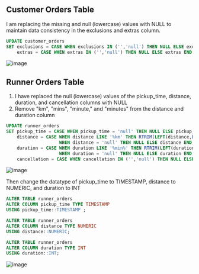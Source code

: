 ## Customer Orders Table
I am replacing the missing and null (lowercase) values with NULL to maintain data consistency in the exclusions and extras column.
```sql
UPDATE customer_orders
SET exclusions = CASE WHEN exclusions IN ('','null') THEN NULL ELSE exclusions END,
  	extras = CASE WHEN extras IN ('','null') THEN NULL ELSE extras END
```
![image](https://user-images.githubusercontent.com/75075887/216663705-167da5de-dbcf-40e9-8853-a039dafb9387.png)

## Runner Orders Table
1. I have replaced the null (lowercase) values of the pickup_time, distance, duration, and cancellation columns with NULL
2. Remove "km", "mins", "minute," and "minutes" from the distance and duration column
```sql
UPDATE runner_orders
SET pickup_time = CASE WHEN pickup_time = 'null' THEN NULL ELSE pickup_time END,
    distance = CASE WHEN distance LIKE '%km' THEN RTRIM(LEFT(distance,LENGTH(distance)-2)) 
                    WHEN distance = 'null' THEN NULL ELSE distance END,
    duration = CASE WHEN duration LIKE '%min%' THEN RTRIM(LEFT(duration,2))
                    WHEN duration = 'null' THEN NULL ELSE duration END,
    cancellation = CASE WHEN cancellation IN ('','null') THEN NULL ELSE cancellation END
```
![image](https://user-images.githubusercontent.com/75075887/216671364-a50f15ca-4322-4e51-9bb7-52eeb38d4769.png)

Then change the datatype of pickup_time to TIMESTAMP, distance to NUMERIC, and duration to INT
```sql
ALTER TABLE runner_orders
ALTER COLUMN pickup_time TYPE TIMESTAMP
USING pickup_time::TIMESTAMP ;

ALTER TABLE runner_orders
ALTER COLUMN distance TYPE NUMERIC
USING distance::NUMERIC;

ALTER TABLE runner_orders
ALTER COLUMN duration TYPE INT 
USING duration::INT;
```
![image](https://user-images.githubusercontent.com/75075887/216672403-65773a03-5b1b-4521-9337-7b35cf2d6c47.png)

